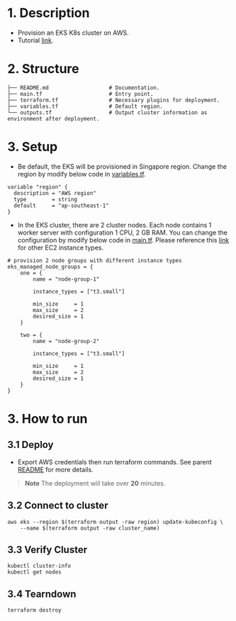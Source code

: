# 1. Description
- Provision an EKS K8s cluster on AWS.
- Tutorial [link](https://developer.hashicorp.com/terraform/tutorials/kubernetes/eks).

# 2. Structure
```
├── README.md                   # Documentation.
├── main.tf                     # Entry point.
├── terraform.tf                # Necessary plugins for deployment.
├── variables.tf                # Default region.
└── outputs.tf                  # Output cluster information as environment after deployment.
```

# 3. Setup
- Be default, the EKS will be provisioned in Singapore region. Change the region by modify below code in [variables.tf](variables.tf).
```hcl
variable "region" {
  description = "AWS region"
  type        = string
  default     = "ap-southeast-1"
}
```
- In the EKS cluster, there are 2 cluster nodes. Each node contains 1 worker server with configuration 1 CPU, 2 GB RAM. You can change the configuration by modify below code in [main.tf](main.tf). Please reference this [link](https://aws.amazon.com/ec2/instance-types/) for other EC2 instance types.
```hcl
# provision 2 node groups with different instance types
eks_managed_node_groups = {
    one = {
        name = "node-group-1"

        instance_types = ["t3.small"]

        min_size     = 1
        max_size     = 2
        desired_size = 1
    }

    two = {
        name = "node-group-2"

        instance_types = ["t3.small"]

        min_size     = 1
        max_size     = 2
        desired_size = 1
    }
}
```

# 3. How to run

## 3.1 Deploy
- Export AWS credentials then run terraform commands. See parent [README](../README.md) for more details.

> **Note**
> The deployment will take over **20** minutes.

## 3.2 Connect to cluster
```shell
aws eks --region $(terraform output -raw region) update-kubeconfig \
    --name $(terraform output -raw cluster_name)
```

## 3.3 Verify Cluster
```shell
kubectl cluster-info
kubectl get nodes
```

## 3.4 Tearndown
```shell
terraform destroy
```
